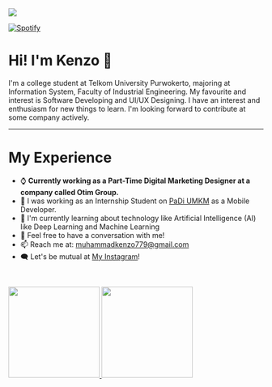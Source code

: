 <img src="https://media.tenor.com/MQ0YAQljpOcAAAAM/uma-musume-mejiro-mcqueen.gif">

[![Spotify](https://https://novatorem-ten-brown.vercel.app/api/spotify)](https://open.spotify.com/user/e4qlms560si8uw4k0bw4zui4f)

# Hi! I'm Kenzo 👋

I'm a college student at Telkom University Purwokerto, majoring at Information System, Faculty of Industrial Engineering. My favourite and interest is Software Developing and UI/UX Designing. I have an interest and enthusiasm for new things to learn. I'm looking forward to contribute at some company actively.

---
# My Experience

- ⌚ **Currently working as a Part-Time Digital Marketing Designer at a company called Otim Group.**
- 📑 I was working as an Internship Student on [PaDi UMKM](https://padiumkm.id/) as a Mobile Developer.
- 🌱 I'm currently learning about technology like Artificial Intelligence (AI) like Deep Learning and Machine Learning
- 💬 Feel free to have a conversation with me!
- 📫 Reach me at: muhammadkenzo779@gmail.com
- 🗨️ Let's be mutual at [My Instagram](https://www.instagram.com/_mhktbgszr/)!

<br/>

<p align="left">
  <a href="https://github.com/Mhktzz">
     <img height="180em" src="https://github-readme-stats-eight-theta.vercel.app/api?username=Mhktzz&show_icons=true&theme=algolia&include_all_commits=true&count_private=true"/>
      <img height="180em" src="https://github-readme-stats-eight-theta.vercel.app/api/top-langs/?username=Mhktzz&layout=compact&langs_count=8&theme=algolia"/>
  </a>
</p>
